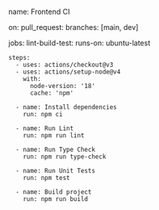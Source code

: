 name: Frontend CI

on:
  pull_request:
    branches: [main, dev]

jobs:
  lint-build-test:
    runs-on: ubuntu-latest

    steps:
      - uses: actions/checkout@v3
      - uses: actions/setup-node@v4
        with:
          node-version: '18'
          cache: 'npm'

      - name: Install dependencies
        run: npm ci

      - name: Run Lint
        run: npm run lint

      - name: Run Type Check
        run: npm run type-check

      - name: Run Unit Tests
        run: npm test

      - name: Build project
        run: npm run build
